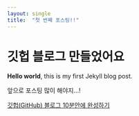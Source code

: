 ```yaml
---
layout: single
title:  "첫 번째 포스팅!!"
---
```


# 깃헙 블로그 만들었어요

**Hello world**, this is my first Jekyll blog post.

앞으로 포스팅 많이 해야지...!

<a href="https://youtu.be/ACzFIAOsfpM" target="_blank">깃헙(GitHub) 블로그 10분안에 완성하기</a>
